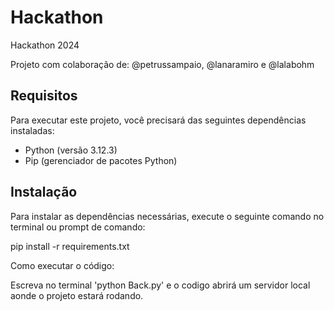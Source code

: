 # Hackathon
Hackathon 2024

Projeto com colaboração de: @petrussampaio, @lanaramiro e @lalabohm
## Requisitos

Para executar este projeto, você precisará das seguintes dependências instaladas:

- Python (versão 3.12.3)
- Pip (gerenciador de pacotes Python)

## Instalação

Para instalar as dependências necessárias, execute o seguinte comando no terminal ou prompt de comando:

pip install -r requirements.txt

Como executar o código:

Escreva no terminal 'python Back.py' e o codigo abrirá um servidor local aonde o projeto estará rodando.

